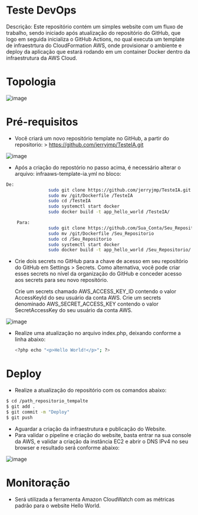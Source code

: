 # Teste DevOps
Descrição:
Este repositório contém um simples website com um fluxo de trabalho, sendo iniciado após atualização do repositório do GitHub, que logo em seguida inicializa o GitHub Actions, no qual executa um template de infraestrtura do CloudFormation AWS, onde provisionar o ambiente e deploy da aplicação que estará rodando em um container Docker dentro da infraestrutura da AWS Cloud.

# Topologia 
![image](https://user-images.githubusercontent.com/55636741/94643648-b5606500-02bd-11eb-9865-0c4fa9a32270.png)

# Pré-requisitos 
* Você criará um novo repositório template no GitHub, a partir do repositorio: > https://github.com/jerryjmp/TesteIA.git 

![image](https://user-images.githubusercontent.com/55636741/94646712-38d18480-02c5-11eb-8384-224a06c17b89.png) 
* Após a criação do repostório no passo acima, é necessário alterar o arquivo: infraaws-template-ia.yml no bloco: 
                
```sh
De:   
                sudo git clone https://github.com/jerryjmp/TesteIA.git
                sudo mv /git/Dockerfile /TesteIA
                sudo cd /TesteIA
                sudo systemctl start docker
                sudo docker build -t app_hello_world /TesteIA/
```
```sh             
    Para:       
                sudo git clone https://github.com/Sua_Conta/Seu_Repositorio.git
                sudo mv /git/Dockerfile /Seu_Repositorio
                sudo cd /Seu_Repositorio
                sudo systemctl start docker
                sudo docker build -t app_hello_world /Seu_Repositorio/  
```
* Crie dois secrets no GitHub para a chave de acesso em seu repositório do GitHub em Settings > Secrets. Como alternativa, você pode criar esses secrets no nível da organização do GitHub e conceder acesso aos secrets para seu novo repositório.

    Crie um secrets chamado AWS_ACCESS_KEY_ID contendo o valor AccessKeyId do seu usuário da conta AWS.
    Crie um secrets denominado AWS_SECRET_ACCESS_KEY contendo o valor SecretAccessKey do seu usuário da conta AWS.

![image](https://user-images.githubusercontent.com/55636741/94648782-9f58a180-02c9-11eb-9d86-088b782b55e8.png) 

* Realize uma atualização no arquivo index.php, deixando conforme a linha abaixo:  
  ```sh
  <?php echo "<p>Hello World!</p>"; ?>  
   ``` 

# Deploy
 * Realize a atualização do repositório com os comandos abaixo:
 ```sh
$ cd /path_repositorio_tempalte
$ git add . 
$ git commit -m "Deploy"
$ git push 
```
* Aguardar a criação da infraestrutura e publicação do Website.
* Para validar o pipeline e criação do website, basta entrar na sua console da AWS, e validar a criação da instância EC2 e abrir o DNS IPv4 no seu browser e resultado será conforme abaixo: 

![image](https://user-images.githubusercontent.com/55636741/94654286-39711780-02d3-11eb-9403-104bc417129e.png)

# Monitoração
* Será utilizada a ferramenta Amazon CloudWatch com as métricas padrão para o website Hello World. 




























[//]: # (These are reference links used in the body of this note and get stripped out when the markdown processor does its job. There is no need to format nicely because it shouldn't be seen. Thanks SO - http://stackoverflow.com/questions/4823468/store-comments-in-markdown-syntax)


   [dill]: <https://github.com/joemccann/dillinger>
   [git-repo-url]: <https://github.com/joemccann/dillinger.git>
   [john gruber]: <http://daringfireball.net>
   [df1]: <http://daringfireball.net/projects/markdown/>
   [markdown-it]: <https://github.com/markdown-it/markdown-it>
   [Ace Editor]: <http://ace.ajax.org>
   [node.js]: <http://nodejs.org>
   [Twitter Bootstrap]: <http://twitter.github.com/bootstrap/>
   [jQuery]: <http://jquery.com>
   [@tjholowaychuk]: <http://twitter.com/tjholowaychuk>
   [express]: <http://expressjs.com>
   [AngularJS]: <http://angularjs.org>
   [Gulp]: <http://gulpjs.com>

   [PlDb]: <https://github.com/joemccann/dillinger/tree/master/plugins/dropbox/README.md>
   [PlGh]: <https://github.com/joemccann/dillinger/tree/master/plugins/github/README.md>
   [PlGd]: <https://github.com/joemccann/dillinger/tree/master/plugins/googledrive/README.md>
   [PlOd]: <https://github.com/joemccann/dillinger/tree/master/plugins/onedrive/README.md>
   [PlMe]: <https://github.com/joemccann/dillinger/tree/master/plugins/medium/README.md>
   [PlGa]: <https://github.com/RahulHP/dillinger/blob/master/plugins/googleanalytics/README.md>
